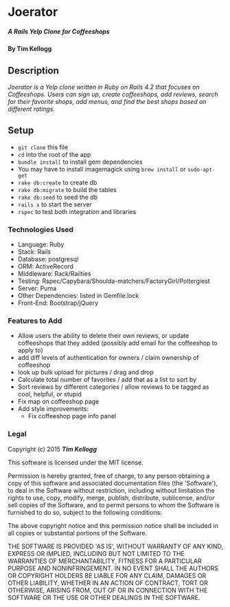 # Joerator

##### _A Rails Yelp Clone for Coffeeshops_

#### By **Tim Kellogg**

## Description

_Joerator is a Yelp clone written in Ruby on Rails 4.2 that focuses on Coffeeshops. Users can sign up, create coffeeshops, add reviews, search for their favorite shops, add menus, and find the best shops based on different ratings._

##  Setup

* `git clone` this file
* `cd` into the root of the app
* `bundle install` to install gem dependencies
* You may have to install imagemagick using `brew install` or `sudo-apt-get`
* `rake db:create` to create db
* `rake db:migrate` to build the tables
* `rake db:seed` to seed the db
* `rails s` to start the server
* `rspec` to test both integration and libraries

### Technologies Used

* Language: Ruby
* Stack: Rails
* Database: postgresql
* ORM: ActiveRecord
* Middleware: Rack/Railties
* Testing: Rspec/Capybara/Shoulda-matchers/FactoryGirl/Poltergiest
* Server: Puma
* Other Dependencies: listed in Gemfile.lock
* Front-End: Bootstrap/jQuery

### Features to Add

* Allow users the ability to delete their own reviews, or update coffeeshops that they added (possibly add email for the coffeeshop to apply to)
* add diff levels of authentication for owners / claim ownership of coffeeshop
* look up bulk upload for pictures / drag and drop
* Calculate total number of favorites / add that as a list to sort by
* Sort reviews by different categories / allow reviews to be tagged as cool, helpful, or stupid
* Fix map on coffeeshop page
* Add style improvements:
  * Fix coffeeshop page info panel  

### Legal

Copyright (c) 2015 **_Tim Kellogg_**

This software is licensed under the MIT license.

Permission is hereby granted, free of charge, to any person obtaining a copy of this software and associated documentation files (the 'Software'), to deal in the Software without restriction, including without limitation the rights to use, copy, modify, merge, publish, distribute, sublicense, and/or sell copies of the Software, and to permit persons to whom the Software is furnished to do so, subject to the following conditions:

The above copyright notice and this permission notice shall be included in all copies or substantial portions of the Software.

THE SOFTWARE IS PROVIDED 'AS IS', WITHOUT WARRANTY OF ANY KIND, EXPRESS OR IMPLIED, INCLUDING BUT NOT LIMITED TO THE WARRANTIES OF MERCHANTABILITY, FITNESS FOR A PARTICULAR PURPOSE AND NONINFRINGEMENT. IN NO EVENT SHALL THE AUTHORS OR COPYRIGHT HOLDERS BE LIABLE FOR ANY CLAIM, DAMAGES OR OTHER LIABILITY, WHETHER IN AN ACTION OF CONTRACT, TORT OR OTHERWISE, ARISING FROM, OUT OF OR IN CONNECTION WITH THE SOFTWARE OR THE USE OR OTHER DEALINGS IN THE SOFTWARE.
